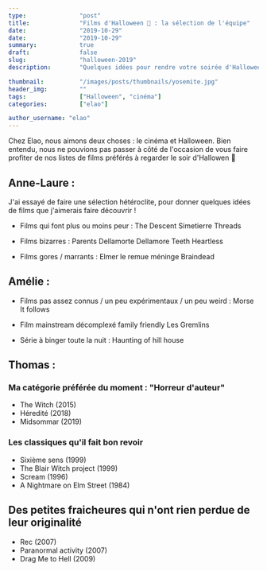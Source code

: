 ```yaml
---
type:               "post"
title:              "Films d'Halloween 🎃 : la sélection de l'équipe"
date:               "2019-10-29"
date:               "2019-10-29"
summary:            true
draft:              false
slug:               "halloween-2019"
description:        "Quelques idées pour rendre votre soirée d'Halloween un peu plus effrayante ou étrange 👻"

thumbnail:          "/images/posts/thumbnails/yosemite.jpg"
header_img:         ""
tags:               ["Halloween", "cinéma"]
categories:         ["elao"]

author_username: "elao"
---
```

Chez Elao, nous aimons deux choses : le cinéma et Halloween. Bien entendu, nous ne pouvions pas passer à côté de l'occasion de vous faire profiter de nos listes de films préférés à regarder le soir d'Hallowen 🎃

## Anne-Laure :

J'ai essayé de faire une sélection hétéroclite, pour donner quelques idées de films que j'aimerais faire découvrir !

- Films qui font plus ou moins peur :
The Descent
Simetierre
Threads

- Films bizarres :
Parents
Dellamorte Dellamore
Teeth
Heartless

- Films gores / marrants :
Elmer le remue méninge
Braindead

## Amélie :

- Films pas assez connus / un peu expérimentaux / un peu weird :
Morse
It follows

- Film mainstream décomplexé family friendly
Les Gremlins

- Série à binger toute la nuit :
Haunting of hill house

## Thomas :

### Ma catégorie préférée du moment : "Horreur d'auteur"

- The Witch (2015)
- Héredité (2018)
- Midsommar (2019)

### Les classiques qu'il fait bon revoir
- Sixième sens (1999)
- The Blair Witch project (1999)
- Scream (1996)
- A Nightmare on Elm Street (1984)

## Des petites fraicheures qui n'ont rien perdue de leur originalité
- Rec (2007)
- Paranormal activity (2007)
- Drag Me to Hell (2009)
